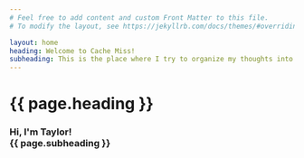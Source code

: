 ```yaml
---
# Feel free to add content and custom Front Matter to this file.
# To modify the layout, see https://jekyllrb.com/docs/themes/#overriding-theme-defaults

layout: home
heading: Welcome to Cache Miss!
subheading: This is the place where I try to organize my thoughts into something structured, so when my brain has a Cache Miss, I can come back for reference.
---
```

<h1> {{ page.heading }} </h1>
<h3> Hi, I'm Taylor! <br /> {{ page.subheading }} </h3>
